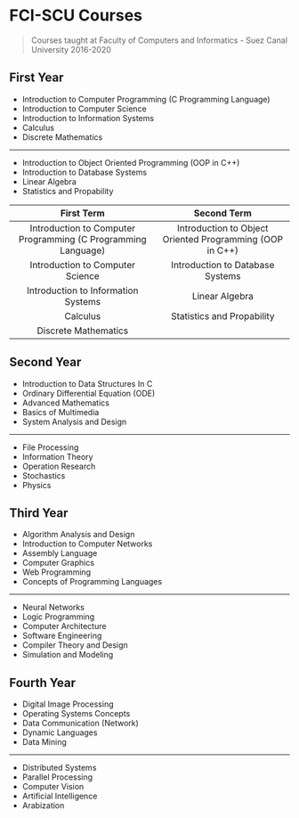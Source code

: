 # FCI-SCU Courses

> Courses taught at Faculty of Computers and Informatics - Suez Canal University 2016-2020

## First Year

- Introduction to Computer Programming (C Programming Language)
- Introduction to Computer Science
- Introduction to Information Systems
- Calculus
- Discrete Mathematics

---

- Introduction to Object Oriented Programming (OOP in C++)
- Introduction to Database Systems
- Linear Algebra
- Statistics and Propability

|                          First Term                           |                       Second Term                        |
| :-----------------------------------------------------------: | :------------------------------------------------------: |
| Introduction to Computer Programming (C Programming Language) | Introduction to Object Oriented Programming (OOP in C++) |
|               Introduction to Computer Science                |             Introduction to Database Systems             |
|              Introduction to Information Systems              |                      Linear Algebra                      |
|                           Calculus                            |                Statistics and Propability                |
|                     Discrete Mathematics                      |                                                          |

## Second Year

- Introduction to Data Structures In C
- Ordinary Differential Equation (ODE)
- Advanced Mathematics
- Basics of Multimedia
- System Analysis and Design

---

- File Processing
- Information Theory
- Operation Research
- Stochastics
- Physics

## Third Year

- Algorithm Analysis and Design
- Introduction to Computer Networks
- Assembly Language
- Computer Graphics
- Web Programming
- Concepts of Programming Languages

---

- Neural Networks
- Logic Programming
- Computer Architecture
- Software Engineering
- Compiler Theory and Design
- Simulation and Modeling

## Fourth Year

- Digital Image Processing
- Operating Systems Concepts
- Data Communication (Network)
- Dynamic Languages
- Data Mining

---

- Distributed Systems
- Parallel Processing
- Computer Vision
- Artificial Intelligence
- Arabization
